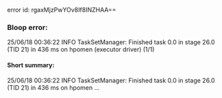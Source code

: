 error id: rgaxMjzPwYOv8If8INZHAA==
### Bloop error:

25/06/18 00:36:22 INFO TaskSetManager: Finished task 0.0 in stage 26.0 (TID 21) in 436 ms on hpomen (executor driver) (1/1)
#### Short summary: 

25/06/18 00:36:22 INFO TaskSetManager: Finished task 0.0 in stage 26.0 (TID 21) in 436 ms on hpomen ...